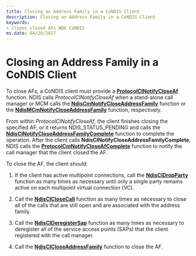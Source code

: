 ```yaml
---
title: Closing an Address Family in a CoNDIS Client
description: Closing an Address Family in a CoNDIS Client
keywords:
- client closed AFs WDK CoNDIS
ms.date: 04/20/2017
---
```


# Closing an Address Family in a CoNDIS Client





To close AFs, a CoNDIS client must provide a [**ProtocolClNotifyCloseAf**](/windows-hardware/drivers/ddi/ndis/nc-ndis-protocol_cl_notify_close_af) function. NDIS calls *ProtocolClNotifyCloseAf* when a stand-alone call manager or MCM calls the [**NdisCmNotifyCloseAddressFamily**](/windows-hardware/drivers/ddi/ndis/nf-ndis-ndiscmnotifycloseaddressfamily) function or the [**NdisMCmNotifyCloseAddressFamily**](/windows-hardware/drivers/ddi/ndis/nf-ndis-ndismcmnotifycloseaddressfamily) function, respectively.

From within *ProtocolClNotifyCloseAf*, the client finishes closing the specified AF, or it returns NDIS\_STATUS\_PENDING and calls the [**NdisClNotifyCloseAddressFamilyComplete**](/windows-hardware/drivers/ddi/ndis/nf-ndis-ndisclnotifycloseaddressfamilycomplete) function to complete the operation. After the client calls **NdisClNotifyCloseAddressFamilyComplete**, NDIS calls the [**ProtocolCmNotifyCloseAfComplete**](/windows-hardware/drivers/ddi/ndis/nc-ndis-protocol_cm_notify_close_af_complete) function to notify the call manager that the client closed the AF.

To close the AF, the client should:

1.  If the client has active multipoint connections, call the [**NdisClDropParty**](/windows-hardware/drivers/ddi/ndis/nf-ndis-ndiscldropparty) function as many times as necessary until only a single party remains active on each multipoint virtual connection (VC).

2.  Call the [**NdisClCloseCall**](/windows-hardware/drivers/ddi/ndis/nf-ndis-ndisclclosecall) function as many times as necessary to close all of the calls that are still open and are associated with the address family.

3.  Call the [**NdisClDeregisterSap**](/windows-hardware/drivers/ddi/ndis/nf-ndis-ndisclderegistersap) function as many times as necessary to deregister all of the service access points (SAPs) that the client registered with the call manager.

4.  Call the [**NdisClCloseAddressFamily**](/windows-hardware/drivers/ddi/ndis/nf-ndis-ndisclcloseaddressfamily) function to close the AF.

 

